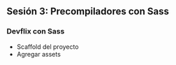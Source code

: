## Sesión 3: Precompiladores con Sass

### Devflix con Sass
* Scaffold del proyecto
* Agregar assets